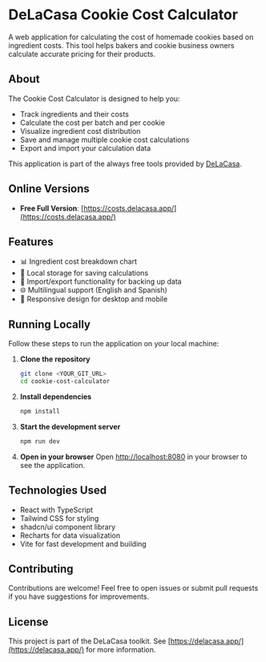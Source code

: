 
# DeLaCasa Cookie Cost Calculator

A web application for calculating the cost of homemade cookies based on ingredient costs. This tool helps bakers and cookie business owners calculate accurate pricing for their products.


## About

The Cookie Cost Calculator is designed to help you:
- Track ingredients and their costs
- Calculate the cost per batch and per cookie
- Visualize ingredient cost distribution
- Save and manage multiple cookie cost calculations
- Export and import your calculation data

This application is part of the always free tools provided by [DeLaCasa](https://delacasa.app/).

## Online Versions

- **Free Full Version**: [https://costs.delacasa.app/](https://costs.delacasa.app/)

## Features

- 📊 Ingredient cost breakdown chart
- 💾 Local storage for saving calculations
- 🔄 Import/export functionality for backing up data
- 🌐 Multilingual support (English and Spanish)
- 📱 Responsive design for desktop and mobile

## Running Locally

Follow these steps to run the application on your local machine:

1. **Clone the repository**
   ```sh
   git clone <YOUR_GIT_URL>
   cd cookie-cost-calculator
   ```

2. **Install dependencies**
   ```sh
   npm install
   ```

3. **Start the development server**
   ```sh
   npm run dev
   ```

4. **Open in your browser**
   Open [http://localhost:8080](http://localhost:8080) in your browser to see the application.

## Technologies Used

- React with TypeScript
- Tailwind CSS for styling
- shadcn/ui component library
- Recharts for data visualization
- Vite for fast development and building

## Contributing

Contributions are welcome! Feel free to open issues or submit pull requests if you have suggestions for improvements.

## License

This project is part of the DeLaCasa toolkit. See [https://delacasa.app/](https://delacasa.app/) for more information.

